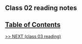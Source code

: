 ## Class 02 reading notes

## [Table of Contents](https://wondwosentsige.github.io/code-201-reading-notes)



























[>> NEXT (class 03 reading)](https://wondwosentsige.github.io/code-201-reading-notes/class-03)


